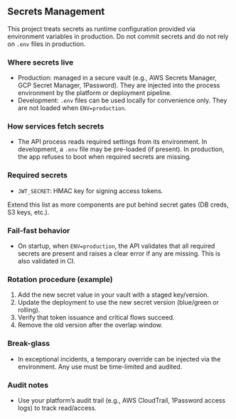 ## Secrets Management

This project treats secrets as runtime configuration provided via environment variables in production. Do not commit secrets and do not rely on `.env` files in production.

### Where secrets live

- Production: managed in a secure vault (e.g., AWS Secrets Manager, GCP Secret Manager, 1Password). They are injected into the process environment by the platform or deployment pipeline.
- Development: `.env` files can be used locally for convenience only. They are not loaded when `ENV=production`.

### How services fetch secrets

- The API process reads required settings from its environment. In development, a `.env` file may be pre-loaded (if present). In production, the app refuses to boot when required secrets are missing.

### Required secrets

- `JWT_SECRET`: HMAC key for signing access tokens.

Extend this list as more components are put behind secret gates (DB creds, S3 keys, etc.).

### Fail-fast behavior

- On startup, when `ENV=production`, the API validates that all required secrets are present and raises a clear error if any are missing. This is also validated in CI.

### Rotation procedure (example)

1. Add the new secret value in your vault with a staged key/version.
2. Update the deployment to use the new secret version (blue/green or rolling).
3. Verify that token issuance and critical flows succeed.
4. Remove the old version after the overlap window.

### Break-glass

- In exceptional incidents, a temporary override can be injected via the environment. Any use must be time-limited and audited.

### Audit notes

- Use your platform’s audit trail (e.g., AWS CloudTrail, 1Password access logs) to track read/access.


